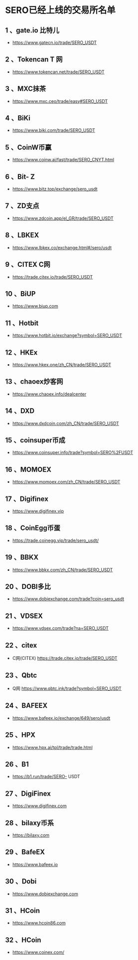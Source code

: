 # SERO已经上线的交易所名单

## 1 、gate.io 比特儿
 - https://www.gatecn.io/trade/SERO_USDT

## 2 、Tokencan T 网
 - https://www.tokencan.net/trade/SERO_USDT

## 3 、MXC抹茶
 - https://www.mxc.ceo/trade/easy#SERO_USDT

## 4 、BiKi
 - https://www.biki.com/trade/SERO_USDT

## 5 、CoinW币赢
 - https://www.coinw.ai/fast/trade/SERO_CNYT.html

## 6 、Bit- Z
 - https://www.bitz.top/exchange/sero_usdt

## 7 、ZD支点
 - https://www.zdcoin.app/el_GR/trade/SERO_USDT

## 8 、LBKEX
 -  https://www.lbkex.co/exchange.html#/sero/usdt

## 9 、CITEX C网
 - https://trade.citex.io/trade/SERO_USDT

## 10 、BiUP
 - https://www.biup.com

## 11 、Hotbit
 - https://www.hotbit.io/exchange?symbol=SERO_USDT

## 12 、HKEx
 - https://www.hkex.one/zh_CN/trade/SERO_USDT

## 13 、chaoex炒客网
 - https://www.chaoex.info/dealcenter

## 14 、DXD
 - https://www.dxdcoin.com/zh_CN/trade/SERO_USDT

## 15 、coinsuper币成
 - https://www.coinsuper.info/trade?symbol=SERO%2FUSDT

## 16 、MOMOEX
 - https://www.momoex.com/zh_CN/trade/SERO_USDT

## 17 、Digifinex
 -  https://www.digifinex.vip

## 18 、CoinEgg币蛋
 - https://trade.coinegg.vip/trade/sero_usdt/

## 19 、BBKX
 - https://www.bbkx.com/zh_CN/trade/SERO_USDT

## 20 、DOBI多比
 - https://www.dobiexchange.com/trade?coin=sero_usdt

## 21 、VDSEX
 -  https://www.vdsex.com/trade?na=SERO_USDT

## 22 、citex
 - C网(CITEX) https://trade.citex.io/trade/SERO_USDT

## 23 、Qbtc
 - Q网 https://www.qbtc.ink/trade?symbol=SERO_USDT

## 24 、BAFEEX
 - https://www.bafeex.io/exchange/649/sero/usdt

## 25 、HPX
 - https://www.hpx.ai/tpl/trade/trade.html

## 26 、B1
 - https://b1.run/trade/SERO- USDT

## 27 、DigiFinex
 - https://www.digifinex.com

## 28 、bilaxy币系
 - https://bilaxy.com

## 29 、BafeEX
 - https://www.bafeex.io

## 30 、Dobi
 - https://www.dobiexchange.com

## 31 、HCoin
 - https://www.hcoin86.com
 
## 32 、HCoin
 - https://www.coinex.com/
 
